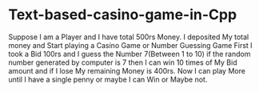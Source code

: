 # Text-based-casino-game-in-Cpp
Suppose I am a Player and I have total 500rs Money. I deposited My total money and Start playing a Casino Game or Number Guessing Game First I took a Bid 100rs and I guess the Number 7(Between 1 to 10) if the random number generated by computer is 7 then I can win 10 times of My Bid amount and if I lose My remaining Money is 400rs. Now I can play More until I have a single penny or maybe I can Win or Maybe not.
